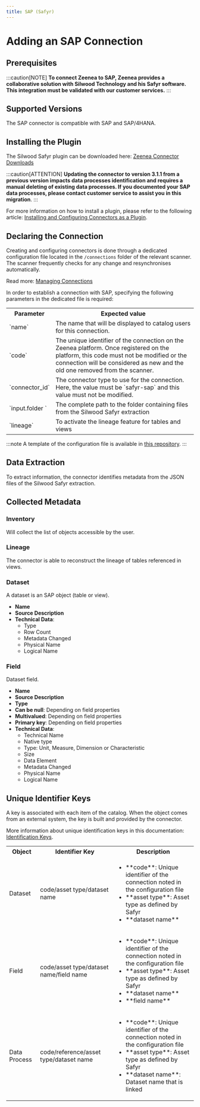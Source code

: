 ```yaml
---
title: SAP (Safyr)  
---
```


# Adding an SAP Connection

## Prerequisites

:::caution[NOTE]
**To connect Zeenea to SAP, Zeenea provides a collaborative solution with Silwood Technology and his Safyr software. This integration must be validated with our customer services.**
:::

## Supported Versions

The SAP connector is compatible with SAP and SAP/4HANA.

## Installing the Plugin

The Silwood Safyr plugin can be downloaded here:  [Zeenea Connector Downloads](./zeenea-connectors-list)

:::caution[ATTENTION]
**Updating the connector to version 3.1.1 from a previous version impacts data processes identification and requires a manual deleting of existing data processes. If you documented your SAP data processes, please contact customer service to assist you in this migration**.
:::

For more information on how to install a plugin, please refer to the following article: [Installing and Configuring Connectors as a Plugin](./zeenea-connectors-install-as-plugin).

## Declaring the Connection

Creating and configuring connectors is done through a dedicated configuration file located in the `/connections` folder of the relevant scanner. The scanner frequently checks for any change and resynchronises automatically.

Read more: [Managing Connections](./zeenea-managing-connections)

In order to establish a connection with SAP, specifying the following parameters in the dedicated file is required:

<table>
  <tr>
    <th>Parameter</th>
    <th>Expected value</th>
  </tr>
  <tr>
    <td>`name`</td>
    <td>The name that will be displayed to catalog users for this connection.</td>
  </tr>
  <tr>
    <td>`code`</td>
    <td>The unique identifier of the connection on the Zeenea platform. Once registered on the platform, this code must not be modified or the connection will be considered as new and the old one removed from the scanner.</td>
  </tr>
  <tr>
    <td>`connector_id`</td>
    <td>The connector type to use for the connection. Here, the value must be `safyr-sap` and this value must not be modified.</td>
  </tr>
  <tr>
    <td>`input.folder	`</td>
    <td>The complete path to the folder containing files from the Silwood Safyr extraction</td>
  </tr>
  <tr>
    <td>`lineage`</td>
    <td>To activate the lineage feature for tables and views</td>
  </tr>
</table>

:::note 
A template of the configuration file is available in [this repository](https://github.com/zeenea/connector-conf-templates/tree/main/templates).
:::

## Data Extraction

To extract information, the connector identifies metadata from the JSON files of the Silwood Safyr extraction.

## Collected Metadata

### Inventory

Will collect the list of objects accessible by the user.

### Lineage

The connector is able to reconstruct the lineage of tables referenced in views.

### Dataset

A dataset is an SAP object (table or view). 

* **Name**
* **Source Description**
* **Technical Data**:
  * Type
  * Row Count
  * Metadata Changed
  * Physical Name
  * Logical Name

### Field

Dataset field. 

* **Name**
* **Source Description**
* **Type**
* **Can be null**: Depending on field properties
* **Multivalued**: Depending on field properties
* **Primary key**: Depending on field properties
* **Technical Data**: 
  * Technical Name
  * Native type
  * Type: Unit, Measure, Dimension or Characteristic
  * Size
  * Data Element
  * Metadata Changed
  * Physical Name
  * Logical Name

## Unique Identifier Keys
 
A key is associated with each item of the catalog. When the object comes from an external system, the key is built and provided by the connector.
 
More information about unique identification keys in this documentation: [Identification Keys](./zeenea-identification-keys).
  
 <table>
   <tr><th>Object</th><th>Identifier Key</th><th>Description</th></tr>
   <tr>
     <td>Dataset</td>
     <td>code/asset type/dataset name</td>
     <td>
       <ul>
         <li>**code**: Unique identifier of the connection noted in the configuration file</li>
         <li>**asset type**: Asset type as defined by Safyr</li>
         <li>**dataset name**</li>
       </ul>
     </td>
   </tr>
   <tr>
     <td>Field</td>
     <td>code/asset type/dataset name/field name</td>
     <td>
       <ul>
         <li>**code**: Unique identifier of the connection noted in the configuration file</li>
         <li>**asset type**: Asset type as defined by Safyr</li>
         <li>**dataset name**</li>
         <li>**field name**</li>
       </ul>
     </td>
   </tr>
   <tr>
     <td>Data Process</td>
     <td>code/reference/asset type/dataset name</td>
     <td>
       <ul>
         <li>**code**: Unique identifier of the connection noted in the configuration file</li>
         <li>**asset type**: Asset type as defined by Safyr</li>
         <li>**dataset name**: Dataset name that is linked</li>
       </ul>
     </td>
   </tr>
 </table>
 